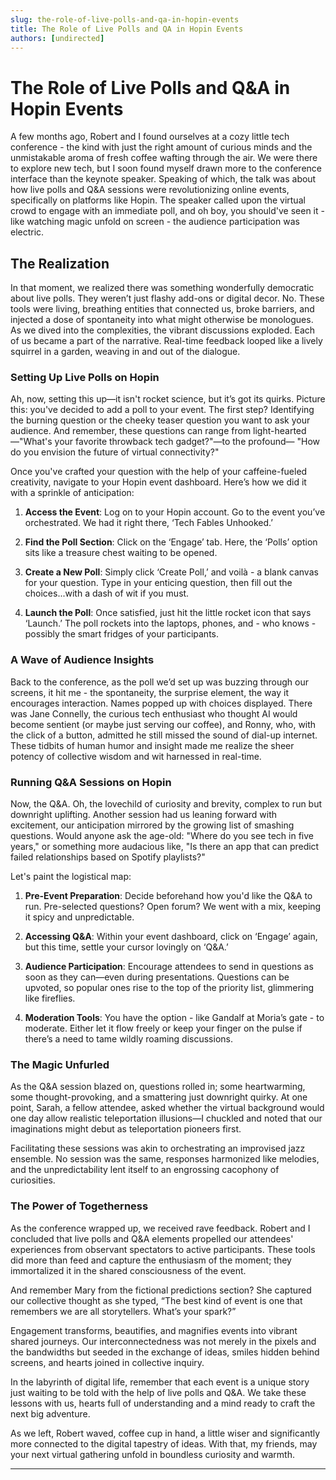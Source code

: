 ```yaml
---
slug: the-role-of-live-polls-and-qa-in-hopin-events
title: The Role of Live Polls and QA in Hopin Events
authors: [undirected]
---
```



# The Role of Live Polls and Q&A in Hopin Events

A few months ago, Robert and I found ourselves at a cozy little tech conference - the kind with just the right amount of curious minds and the unmistakable aroma of fresh coffee wafting through the air. We were there to explore new tech, but I soon found myself drawn more to the conference interface than the keynote speaker. Speaking of which, the talk was about how live polls and Q&A sessions were revolutionizing online events, specifically on platforms like Hopin. The speaker called upon the virtual crowd to engage with an immediate poll, and oh boy, you should've seen it - like watching magic unfold on screen - the audience participation was electric.

## The Realization

In that moment, we realized there was something wonderfully democratic about live polls. They weren’t just flashy add-ons or digital decor. No. These tools were living, breathing entities that connected us, broke barriers, and injected a dose of spontaneity into what might otherwise be monologues. As we dived into the complexities, the vibrant discussions exploded. Each of us became a part of the narrative. Real-time feedback looped like a lively squirrel in a garden, weaving in and out of the dialogue.

### Setting Up Live Polls on Hopin

Ah, now, setting this up—it isn't rocket science, but it’s got its quirks. Picture this: you've decided to add a poll to your event. The first step? Identifying the burning question or the cheeky teaser question you want to ask your audience. And remember, these questions can range from light-hearted—"What's your favorite throwback tech gadget?"—to the profound— "How do you envision the future of virtual connectivity?" 

Once you've crafted your question with the help of your caffeine-fueled creativity, navigate to your Hopin event dashboard. Here’s how we did it with a sprinkle of anticipation:

1. **Access the Event**: Log on to your Hopin account. Go to the event you’ve orchestrated. We had it right there, ‘Tech Fables Unhooked.’
  
2. **Find the Poll Section**: Click on the ‘Engage’ tab. Here, the ‘Polls’ option sits like a treasure chest waiting to be opened.
  
3. **Create a New Poll**: Simply click ‘Create Poll,’ and voilà - a blank canvas for your question. Type in your enticing question, then fill out the choices...with a dash of wit if you must. 
  
4. **Launch the Poll**: Once satisfied, just hit the little rocket icon that says ‘Launch.’ The poll rockets into the laptops, phones, and - who knows - possibly the smart fridges of your participants.

### A Wave of Audience Insights

Back to the conference, as the poll we’d set up was buzzing through our screens, it hit me - the spontaneity, the surprise element, the way it encourages interaction. Names popped up with choices displayed. There was Jane Connelly, the curious tech enthusiast who thought AI would become sentient (or maybe just serving our coffee), and Ronny, who, with the click of a button, admitted he still missed the sound of dial-up internet. These tidbits of human humor and insight made me realize the sheer potency of collective wisdom and wit harnessed in real-time.

### Running Q&A Sessions on Hopin

Now, the Q&A. Oh, the lovechild of curiosity and brevity, complex to run but downright uplifting. Another session had us leaning forward with excitement, our anticipation mirrored by the growing list of smashing questions. Would anyone ask the age-old: "Where do you see tech in five years," or something more audacious like, "Is there an app that can predict failed relationships based on Spotify playlists?"

Let's paint the logistical map:

1. **Pre-Event Preparation**: Decide beforehand how you'd like the Q&A to run. Pre-selected questions? Open forum? We went with a mix, keeping it spicy and unpredictable.

2. **Accessing Q&A**: Within your event dashboard, click on ‘Engage’ again, but this time, settle your cursor lovingly on ‘Q&A.’

3. **Audience Participation**: Encourage attendees to send in questions as soon as they can—even during presentations. Questions can be upvoted, so popular ones rise to the top of the priority list, glimmering like fireflies.

4. **Moderation Tools**: You have the option - like Gandalf at Moria’s gate - to moderate. Either let it flow freely or keep your finger on the pulse if there’s a need to tame wildly roaming discussions.

### The Magic Unfurled

As the Q&A session blazed on, questions rolled in; some heartwarming, some thought-provoking, and a smattering just downright quirky. At one point, Sarah, a fellow attendee, asked whether the virtual background would one day allow realistic teleportation illusions—I chuckled and noted that our imaginations might debut as teleportation pioneers first.

Facilitating these sessions was akin to orchestrating an improvised jazz ensemble. No session was the same, responses harmonized like melodies, and the unpredictability lent itself to an engrossing cacophony of curiosities.

### The Power of Togetherness

As the conference wrapped up, we received rave feedback. Robert and I concluded that live polls and Q&A elements propelled our attendees' experiences from observant spectators to active participants. These tools did more than feed and capture the enthusiasm of the moment; they immortalized it in the shared consciousness of the event. 

And remember Mary from the fictional predictions section? She captured our collective thought as she typed, “The best kind of event is one that remembers we are all storytellers. What’s your spark?”

Engagement transforms, beautifies, and magnifies events into vibrant shared journeys. Our interconnectedness was not merely in the pixels and the bandwidths but seeded in the exchange of ideas, smiles hidden behind screens, and hearts joined in collective inquiry.

In the labyrinth of digital life, remember that each event is a unique story just waiting to be told with the help of live polls and Q&A. We take these lessons with us, hearts full of understanding and a mind ready to craft the next big adventure.

As we left, Robert waved, coffee cup in hand, a little wiser and significantly more connected to the digital tapestry of ideas. With that, my friends, may your next virtual gathering unfold in boundless curiosity and warmth.

---